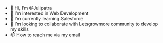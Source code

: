 - 👋 Hi, I’m @Julipatra
- 👀 I’m interested in Web Development
- 🌱 I’m currently learning Salesforce
- 💞️ I’m looking to collaborate with Letsgrowmore community to develop my skills
- 📫 How to reach me via my email

<!---
Julipatra/Julipatra is a ✨ special ✨ repository because its `README.md` (this file) appears on your GitHub profile.
You can click the Preview link to take a look at your changes.
--->
